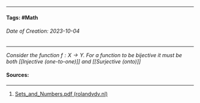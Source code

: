 __________________________________________________________________________
#### **Tags:** #Math 
###### *Date of Creation: 2023-10-04*
__________________________________________________________________________

*Consider the function $f: X \rightarrow Y$. For a function to be bijective it must be both [[Injective (one-to-one)]] and [[Surjective (onto)]]*
#### Sources:
__________________________________________________________________________
1. [Sets_and_Numbers.pdf (rolandvdv.nl)](https://www.rolandvdv.nl/Sets_and_Numbers.pdf)